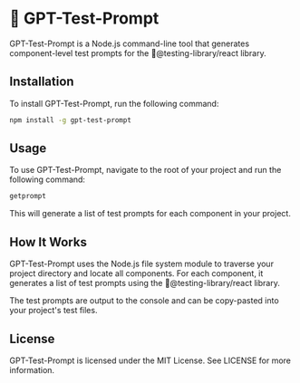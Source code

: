 # 🤖 GPT-Test-Prompt

GPT-Test-Prompt is a Node.js command-line tool that generates component-level test prompts for the 🧪@testing-library/react library. 

## Installation

To install GPT-Test-Prompt, run the following command:

```bash
npm install -g gpt-test-prompt
```

## Usage

To use GPT-Test-Prompt, navigate to the root of your project and run the following command:

```bash
getprompt
```

This will generate a list of test prompts for each component in your project.

## How It Works

GPT-Test-Prompt uses the Node.js file system module to traverse your project directory and locate all components. For each component, it generates a list of test prompts using the 🧪@testing-library/react library. 

The test prompts are output to the console and can be copy-pasted into your project's test files. 

## License

GPT-Test-Prompt is licensed under the MIT License. See LICENSE for more information.

